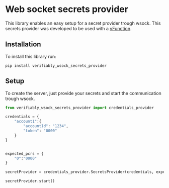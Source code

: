 # Web socket secrets provider

This library enables an easy setup for a secret provider trough wsock. This secrets provider was developed to be used with a [vFunction](https://developer.verifiably.com/docs/vfunctions/what-is-a-vfunction).

## Installation
To install this library run:

```
pip install verifiably_wsock_secrets_provider
```

## Setup
To create the server, just provide your secrets and start the communication trough wsock.

```python
from verifiably_wsock_secrets_provider import credentials_provider

credentials = {
    "account1":{
        "accountId": "1234",
        "token": "0000"
    }
}


expected_pcrs = {
    "0":"0000"
}

secretProvider = credentials_provider.SecretsProvider(credentials, expected_pcrs)

secretProvider.start()
```
